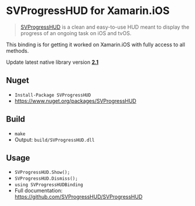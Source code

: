 # SVProgressHUD for Xamarin.iOS

> [SVProgressHUD](https://github.com/SVProgressHUD/SVProgressHUD) is a clean and easy-to-use HUD meant to display the progress of an ongoing task on iOS and tvOS. 

This binding is for getting it worked on Xamarin.iOS with fully access to all methods.

Update latest native library version [**2.1**](https://github.com/SVProgressHUD/SVProgressHUD)

## Nuget
* `Install-Package SVProgressHUD`
* <https://www.nuget.org/packages/SVProgressHUD>

## Build
* `make`
* Output: `build/SVProgressHUD.dll`

## Usage
* `SVProgressHUD.Show();`
* `SVProgressHUD.Dismiss();`
* `using SVProgressHUDBinding`
* Full documentation: <https://github.com/SVProgressHUD/SVProgressHUD>
